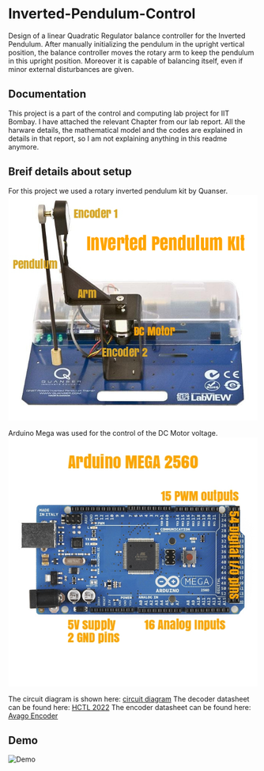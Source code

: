 # Inverted-Pendulum-Control
Design of a linear Quadratic Regulator balance controller for the Inverted Pendulum. After manually initializing the pendulum in the upright vertical position, the balance controller moves the rotary arm to keep the pendulum in this upright position. Moreover it is capable of balancing itself, even if minor external disturbances are given.

## Documentation

This project is a part of the control and computing lab project for IIT Bombay. I have attached the relevant Chapter from our lab report. All the harware details, the mathematical model and the codes are explained in details in that report, so I am not explaining anything in this readme anymore. 

## Breif details about setup

For this project we used a rotary inverted pendulum kit by Quanser.
![Inverted pendulum kit](https://github.com/ayansengupta17/Inverted-Pendulum-Control/blob/master/ped.png)

 Arduino Mega was used for the control of the DC Motor voltage.
![Arduino Mega](https://github.com/ayansengupta17/Inverted-Pendulum-Control/blob/master/mega.png)

The circuit diagram is shown here: [circuit diagram](https://github.com/ayansengupta17/Inverted-Pendulum-Control/blob/master/Inverted%20Pendulum%20Circuit.svg) 
The decoder datasheet can be found here: [HCTL 2022](https://github.com/ayansengupta17/Inverted-Pendulum-Control/blob/master/AV02-0096EN.pdf)
The encoder datasheet can be found here: [Avago Encoder](https://github.com/ayansengupta17/Inverted-Pendulum-Control/blob/master/AV02-1046EN_DS_HEDM-55xx_2014-11-20.pdf)


## Demo

![Demo](https://github.com/ayansengupta17/Inverted-Pendulum-Control/blob/master/demo.gif)

